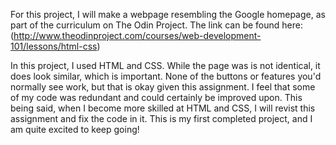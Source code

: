 For this project, I will make a webpage resembling the Google 
homepage, as part of the curriculum on The Odin Project. The link can be found 
here: (http://www.theodinproject.com/courses/web-development-101/lessons/html-css)

In this project, I used HTML and CSS. While the page was is not identical, 
it does look similar, which is important. None of the buttons or features
you'd normally see work, but that is okay given this assignment. I feel that 
some of my code was redundant and could certainly be improved upon. This being 
said, when I become more skilled at HTML and CSS, I will revist this assignment
and fix the code in it. This is my first completed project, and I am quite 
excited to keep going!
